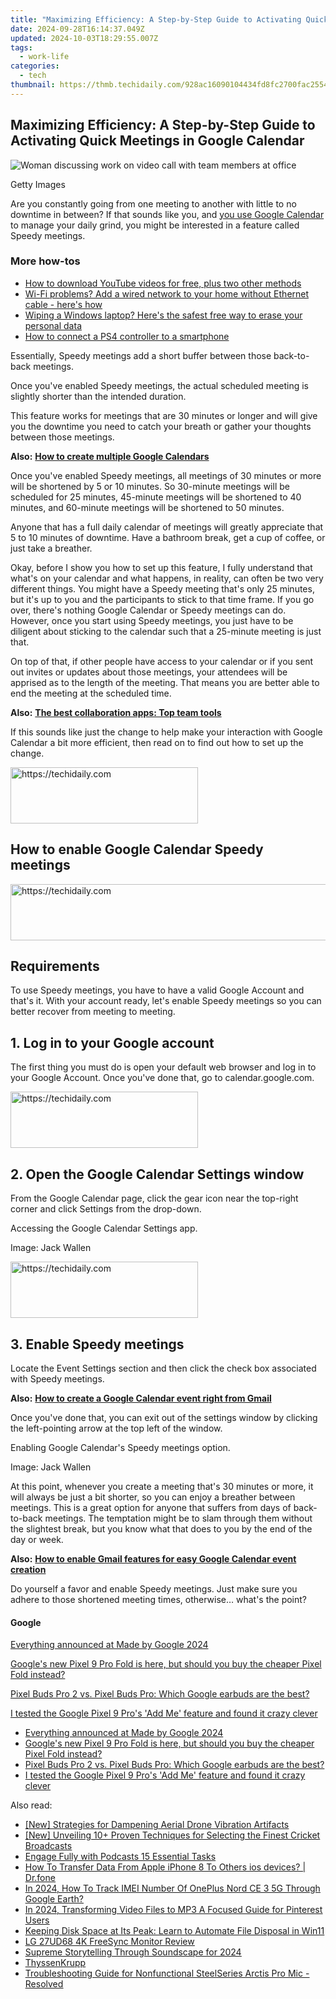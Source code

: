 ```yaml
---
title: "Maximizing Efficiency: A Step-by-Step Guide to Activating Quick Meetings in Google Calendar"
date: 2024-09-28T16:14:37.049Z
updated: 2024-10-03T18:29:55.007Z
tags:
  - work-life
categories:
  - tech
thumbnail: https://thmb.techidaily.com/928ac16090104434fd8fc2700fac25541eeec6a6602a0ec014bb82ceeb16065a.jpg
---
```


## Maximizing Efficiency: A Step-by-Step Guide to Activating Quick Meetings in Google Calendar

![Woman discussing work on video call with team members at office](https://www.zdnet.com/a/img/resize/8813fd3592ab2784ed4fdc4a2217026320de9689/2022/06/16/787b533a-2c35-4535-a82d-eb157683eda8/video-call-hybrid-office-working-teams-zoom-meeting.jpg?auto=webp&width=1280)

Getty Images

Are you constantly going from one meeting to another with little to no downtime in between? If that sounds like you, and [you use Google Calendar](https://www.zdnet.com/home-and-office/work-life/how-to-share-a-google-calendar-with-friends-family-or-colleagues-for-easy-collaboration/) to manage your daily grind, you might be interested in a feature called Speedy meetings. 

### More how-tos

* [How to download YouTube videos for free, plus two other methods](https://www.zdnet.com/article/how-to-download-youtube-videos-for-free-plus-two-other-methods/)
* [Wi-Fi problems? Add a wired network to your home without Ethernet cable - here's how](https://www.zdnet.com/article/wi-fi-problems-how-to-add-a-wired-network-to-your-home-without-ethernet-cable/)
* [Wiping a Windows laptop? Here's the safest free way to erase your personal data](https://www.zdnet.com/article/wiping-a-windows-laptop-heres-the-safest-free-way-to-erase-your-personal-data/)
* [How to connect a PS4 controller to a smartphone](https://www.zdnet.com/article/how-to-connect-a-ps4-controller-to-a-smartphone/)

Essentially, Speedy meetings add a short buffer between those back-to-back meetings. 

Once you've enabled Speedy meetings, the actual scheduled meeting is slightly shorter than the intended duration. 

This feature works for meetings that are 30 minutes or longer and will give you the downtime you need to catch your breath or gather your thoughts between those meetings.

**Also:** [**How to create multiple Google Calendars**](https://www.zdnet.com/home-and-office/work-life/how-to-create-multiple-google-calendars-and-why-you-should/)

Once you've enabled Speedy meetings, all meetings of 30 minutes or more will be shortened by 5 or 10 minutes. So 30-minute meetings will be scheduled for 25 minutes, 45-minute meetings will be shortened to 40 minutes, and 60-minute meetings will be shortened to 50 minutes.

Anyone that has a full daily calendar of meetings will greatly appreciate that 5 to 10 minutes of downtime. Have a bathroom break, get a cup of coffee, or just take a breather.

Okay, before I show you how to set up this feature, I fully understand that what's on your calendar and what happens, in reality, can often be two very different things. You might have a Speedy meeting that's only 25 minutes, but it's up to you and the participants to stick to that time frame. If you go over, there's nothing Google Calendar or Speedy meetings can do. However, once you start using Speedy meetings, you just have to be diligent about sticking to the calendar such that a 25-minute meeting is just that.

On top of that, if other people have access to your calendar or if you sent out invites or updates about those meetings, your attendees will be apprised as to the length of the meeting. That means you are better able to end the meeting at the scheduled time.

**Also:** [**The best collaboration apps: Top team tools**](https://www.zdnet.com/article/best-collaboration-app/)

If this sounds like just the change to help make your interaction with Google Calendar a bit more efficient, then read on to find out how to set up the change.

<!-- affiliate ads begin -->
<a href="https://aligracehair.sjv.io/c/5597632/1918698/19272" target="_top" id="1918698">
  <img src="//a.impactradius-go.com/display-ad/19272-1918698" border="0" alt="https://techidaily.com" width="300" height="90"/>
</a>
<img height="0" width="0" src="https://aligracehair.sjv.io/i/5597632/1918698/19272" style="position:absolute;visibility:hidden;" border="0" />
<!-- affiliate ads end -->

## How to enable Google Calendar Speedy meetings

<!-- affiliate ads begin -->
<a href="https://aligracehair.sjv.io/c/5597632/2016170/19272" target="_top" id="2016170">
  <img src="//a.impactradius-go.com/display-ad/19272-2016170" border="0" alt="https://techidaily.com" width="728" height="90"/>
</a>
<img height="0" width="0" src="https://aligracehair.sjv.io/i/5597632/2016170/19272" style="position:absolute;visibility:hidden;" border="0" />
<!-- affiliate ads end -->

## Requirements

To use Speedy meetings, you have to have a valid Google Account and that's it. With your account ready, let's enable Speedy meetings so you can better recover from meeting to meeting.

## 1\. Log in to your Google account

The first thing you must do is open your default web browser and log in to your Google Account. Once you've done that, go to calendar.google.com.

<!-- affiliate ads begin -->
<a href="https://aligracehair.sjv.io/c/5597632/1880940/19272" target="_top" id="1880940">
  <img src="//a.impactradius-go.com/display-ad/19272-1880940" border="0" alt="https://techidaily.com" width="300" height="90"/>
</a>
<img height="0" width="0" src="https://aligracehair.sjv.io/i/5597632/1880940/19272" style="position:absolute;visibility:hidden;" border="0" />
<!-- affiliate ads end -->

## 2\. Open the Google Calendar Settings window

From the Google Calendar page, click the gear icon near the top-right corner and click Settings from the drop-down.

Accessing the Google Calendar Settings app.

Image: Jack Wallen

<!-- affiliate ads begin -->
<a href="https://aligracehair.sjv.io/c/5597632/1972693/19272" target="_top" id="1972693">
  <img src="//a.impactradius-go.com/display-ad/19272-1972693" border="0" alt="https://techidaily.com" width="300" height="90"/>
</a>
<img height="0" width="0" src="https://aligracehair.sjv.io/i/5597632/1972693/19272" style="position:absolute;visibility:hidden;" border="0" />
<!-- affiliate ads end -->

## 3\. Enable Speedy meetings

Locate the Event Settings section and then click the check box associated with Speedy meetings.

**Also:** [**How to create a Google Calendar event right from Gmail**](https://www.zdnet.com/article/how-to-create-a-google-calendar-event-right-from-gmail/) 

Once you've done that, you can exit out of the settings window by clicking the left-pointing arrow at the top left of the window.

Enabling Google Calendar's Speedy meetings option.

Image: Jack Wallen

At this point, whenever you create a meeting that's 30 minutes or more, it will always be just a bit shorter, so you can enjoy a breather between meetings. This is a great option for anyone that suffers from days of back-to-back meetings. The temptation might be to slam through them without the slightest break, but you know what that does to you by the end of the day or week.

**Also:** [**How to enable Gmail features for easy Google Calendar event creation**](https://www.zdnet.com/article/how-to-enable-gmail-features-for-easy-google-calendar-event-creation/)

Do yourself a favor and enable Speedy meetings. Just make sure you adhere to those shortened meeting times, otherwise… what's the point?

#### Google

[Everything announced at Made by Google 2024](https://www.zdnet.com/article/everything-announced-at-made-by-google-2024-pixel-9-pro-fold-gemini-watch-3-and-more/ "Everything announced at Made by Google 2024")

[Google's new Pixel 9 Pro Fold is here, but should you buy the cheaper Pixel Fold instead?](https://www.zdnet.com/article/google-pixel-9-pro-fold-vs-pixel-fold/ "Google's new Pixel 9 Pro Fold is here, but should you buy the cheaper Pixel Fold instead?")

[Pixel Buds Pro 2 vs. Pixel Buds Pro: Which Google earbuds are the best?](https://www.zdnet.com/article/pixel-buds-pro-2-vs-pixel-buds-pro-which-google-earbuds-are-the-best/ "Pixel Buds Pro 2 vs. Pixel Buds Pro: Which Google earbuds are the best?")

[I tested the Google Pixel 9 Pro's 'Add Me' feature and found it crazy clever](https://www.zdnet.com/article/the-google-pixel-9-pros-add-me-feature-is-an-ar-camera-tool-youll-actually-use/ "I tested the Google Pixel 9 Pro's 'Add Me' feature and found it crazy clever")

* [Everything announced at Made by Google 2024](https://www.zdnet.com/article/everything-announced-at-made-by-google-2024-pixel-9-pro-fold-gemini-watch-3-and-more/ "Everything announced at Made by Google 2024")
* [Google's new Pixel 9 Pro Fold is here, but should you buy the cheaper Pixel Fold instead?](https://www.zdnet.com/article/google-pixel-9-pro-fold-vs-pixel-fold/ "Google's new Pixel 9 Pro Fold is here, but should you buy the cheaper Pixel Fold instead?")
* [Pixel Buds Pro 2 vs. Pixel Buds Pro: Which Google earbuds are the best?](https://www.zdnet.com/article/pixel-buds-pro-2-vs-pixel-buds-pro-which-google-earbuds-are-the-best/ "Pixel Buds Pro 2 vs. Pixel Buds Pro: Which Google earbuds are the best?")
* [I tested the Google Pixel 9 Pro's 'Add Me' feature and found it crazy clever](https://www.zdnet.com/article/the-google-pixel-9-pros-add-me-feature-is-an-ar-camera-tool-youll-actually-use/ "I tested the Google Pixel 9 Pro's 'Add Me' feature and found it crazy clever")

<ins class="adsbygoogle"
     style="display:block"
     data-ad-format="autorelaxed"
     data-ad-client="ca-pub-7571918770474297"
     data-ad-slot="1223367746"></ins>

<ins class="adsbygoogle"
     style="display:block"
     data-ad-client="ca-pub-7571918770474297"
     data-ad-slot="8358498916"
     data-ad-format="auto"
     data-full-width-responsive="true"></ins>

<span class="atpl-alsoreadstyle">Also read:</span>
<div><ul>
<li><a href="https://some-tips.techidaily.com/new-strategies-for-dampening-aerial-drone-vibration-artifacts/"><u>[New] Strategies for Dampening Aerial Drone Vibration Artifacts</u></a></li>
<li><a href="https://some-tips.techidaily.com/new-unveiling-10plus-proven-techniques-for-selecting-the-finest-cricket-broadcasts/"><u>[New] Unveiling 10+ Proven Techniques for Selecting the Finest Cricket Broadcasts</u></a></li>
<li><a href="https://extra-information.techidaily.com/engage-fully-with-podcasts-15-essential-tasks/"><u>Engage Fully with Podcasts 15 Essential Tasks</u></a></li>
<li><a href="https://techidaily.com/how-to-transfer-data-from-apple-iphone-8-to-others-ios-devices-drfone-by-drfone-transfer-data-from-ios-transfer-data-from-ios/"><u>How To Transfer Data From Apple iPhone 8 To Others ios devices? | Dr.fone</u></a></li>
<li><a href="https://easy-unlock-android.techidaily.com/in-2024-how-to-track-imei-number-of-oneplus-nord-ce-3-5g-through-google-earth-by-drfone-android/"><u>In 2024, How To Track IMEI Number Of OnePlus Nord CE 3 5G Through Google Earth?</u></a></li>
<li><a href="https://some-tips.techidaily.com/in-2024-transforming-video-files-to-mp3-a-focused-guide-for-pinterest-users/"><u>In 2024, Transforming Video Files to MP3 A Focused Guide for Pinterest Users</u></a></li>
<li><a href="https://win11-tips.techidaily.com/keeping-disk-space-at-its-peak-learn-to-automate-file-disposal-in-win11/"><u>Keeping Disk Space at Its Peak: Learn to Automate File Disposal in Win11</u></a></li>
<li><a href="https://extra-hints.techidaily.com/lg-27ud68-4k-freesync-monitor-review/"><u>LG 27UD68 4K FreeSync Monitor Review</u></a></li>
<li><a href="https://some-tips.techidaily.com/supreme-storytelling-through-soundscape-for-2024/"><u>Supreme Storytelling Through Soundscape for 2024</u></a></li>
<li><a href="https://blue-screen-error.techidaily.com/thyssenkrupp/"><u>ThyssenKrupp</u></a></li>
<li><a href="https://sound-issues.techidaily.com/troubleshooting-guide-for-nonfunctional-steelseries-arctis-pro-mic-resolved/"><u>Troubleshooting Guide for Nonfunctional SteelSeries Arctis Pro Mic - Resolved</u></a></li>
</ul></div>

